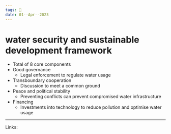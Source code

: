 ```yaml
---
tags: 🌱
date: 01--Apr--2023
---
```


# water security and sustainable development framework

- Total of 8 core components
- Good governance
    - Legal enforcement to regulate water usage
- Transboundary cooperation
    - Discussion to meet a common ground
- Peace and political stability
    - Preventing conflicts can prevent compromised water infrastructure 
- Financing
    - Investments into technology to reduce pollution and optimise water usage

---
Links: 